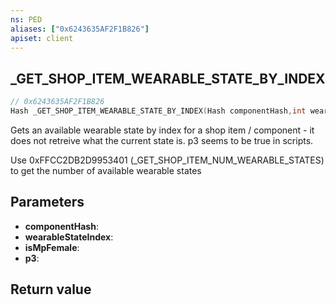 ```yaml
---
ns: PED
aliases: ["0x6243635AF2F1B826"]
apiset: client
---
```

## _GET_SHOP_ITEM_WEARABLE_STATE_BY_INDEX

```c
// 0x6243635AF2F1B826
Hash _GET_SHOP_ITEM_WEARABLE_STATE_BY_INDEX(Hash componentHash,int wearableStateIndex,BOOL isMpFemale,BOOL p3);
```

Gets an available wearable state by index for a shop item / component - it does not retreive what the current state is. p3 seems to be true in scripts.

Use 0xFFCC2DB2D9953401 (_GET_SHOP_ITEM_NUM_WEARABLE_STATES) to get the number of available wearable states

## Parameters
* **componentHash**:
* **wearableStateIndex**:
* **isMpFemale**:
* **p3**:

## Return value